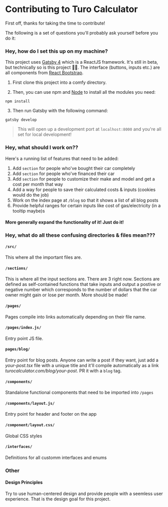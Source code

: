 # Contributing to Turo Calculator

First off, thanks for taking the time to contribute!

The following is a set of questions you'll probably ask yourself before you do it:

### Hey, how do I set this up on my machine?

This project uses [Gatsby 4](https://www.gatsbyjs.com/) which is a ReactJS framework. It's still in beta, but technically so is this project 🤷‍♀️. The interface (buttons, inputs etc.) are all components from [React Bootstrap](https://react-bootstrap.github.io/).

1. First clone this project into a comfy directory.

2. Then, you can use npm and [Node](https://nodejs.org) to install all the modules you need:

```
npm install
```

3. Then run Gatsby with the following command:

```
gatsby develop
```

> This will open up a development port at `localhost:8000` and you're all set for local development!

### Hey, what should I work on??

Here's a running list of features that need to be added:

1. Add `section` for people who've bought their car completely
2. Add `section` for people who've financed their car
3. Add `section` for people to customize their make and model and get a cost per month that way
4. Add a way for people to save their calculated costs & inputs (cookies would do the job)
5. Work on the index page at `/blog` so that it shows a list of all blog posts
6. Provide helpful ranges for certain inputs like cost of gas/electricity (in a tooltip maybe)s

#### More generally expand the functionality of it! Just do it!

### Hey, what do all these confusing directories & files mean???

#### `/src/`

This where all the important files are.

#### `/sections/`

This is where all the input sections are. There are 3 right now. Sections are defined as self-contained functions that take inputs and output a postive or negative number which corresponds to the number of dollars that the car owner might gain or lose per month. More should be made!

#### `/pages/`

Pages compile into links automatically depending on their file name.

#### `/pages/index.js/`

Entry point JS file.

#### `pages/blog/`

Entry point for blog posts. Anyone can write a post if they want, just add a _your-post.tsx_ file with a unique title and it'll compile automatically as a link _turocalculator.com/blog/your-post_. PR it with a `blog` tag.

#### `/components/`

Standalone functional components that need to be imported into `/pages`

#### `/components/layout.js/`

Entry point for header and footer on the app

#### `/component/layout.css/`

Global CSS styles

#### `/interfaces/`

Definitions for all customm interfaces and enums

### Other

#### Design Principles

Try to use human-centered design and provide people with a seemless user experience. That is the design goal for this project.
